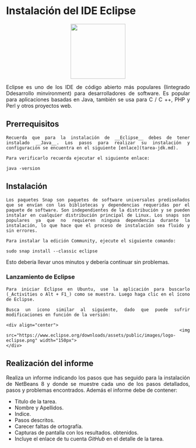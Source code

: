 <div align="justify">

# Instalación del IDE Eclipse

<div align="center">
  <img src="https://www.eclipse.org/downloads/assets/public/images/logo-eclipse.png" width="150px">
</div>

  Eclipse es uno de los IDE de código abierto más populares (Iintegrado Ddesarrollo minvironment) para desarrolladores de software. Es popular para aplicaciones basadas en Java, también se usa para C / C ++, PHP y Perl y otros proyectos web.

  ## Prerrequisitos

    Recuerda que para la instalación de __Eclipse__ debes de tener instalado __Java__. Los pasos para realizar su instalación y configuración se encuentra en el siguiente [enlace](tarea-jdk.md).

    Para verificarlo recuerda ejecutar el siguiente enlace:

  ```console
  java -version
  ```

## Instalación

    Los paquetes Snap son paquetes de software universales prediseñados que se envían con las bibliotecas y dependencias requeridas por el paquete de software. Son independientes de la distribución y se pueden instalar en cualquier distribución principal de Linux. Los snaps son populares ya que no requieren ninguna dependencia durante la instalación, lo que hace que el proceso de instalación sea fluido y sin errores.

    Para instalar la edición Community, ejecute el siguiente comando:

  ```console
  sudo snap install --classic eclipse
  ```

   Esto debería llevar unos minutos y debería continuar sin problemas.

  ### Lanzamiento de Eclipse

    Para iniciar Eclipse en Ubuntu, use la aplicación para buscarlo (_Activities o Alt + F1_) como se muestra. Luego haga clic en el ícono de Eclipse.

    Busca un icono similar al siguiente, dado que puede sufrir modificaciones en función de la versión:

    <div align="center">
      <img src="https://www.eclipse.org/downloads/assets/public/images/logo-eclipse.png" width="150px">
    </div>


## Realización del informe

  Realiza un informe indicando los pasos que has seguido para la instalación de NetBeans 8 y donde se muestre cada uno de los pasos detallados, pasos y problemas encontrados.
  Además el informe debe de contener:
   - Titulo de la tarea.
   - Nombre y Apellidos.
   - Indice.
   - Pasos descritos.
   - Carecer faltas de ortografía.
   - Capturas de pantalla con los resultados. obtenidos.
   - Incluye el enlace de tu cuenta _GitHub_ en el detalle de la tarea.

  </div>
